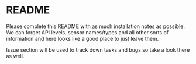 # README #

Please complete this README with as much installation notes as possible. We can forget API levels, sensor names/types and all other sorts of information and here looks like a good place to just leave them.

Issue section will be used to track down tasks and bugs so take a look there as well.